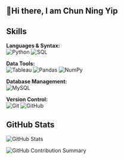 ## 👋Hi there, I am Chun Ning Yip

## Skills
**Languages & Syntax:**  
![Python](https://img.shields.io/badge/-Python-3776AB?style=for-the-badge&logo=python&logoColor=ffffff)  ![SQL](https://img.shields.io/badge/-SQL-003B57?style=for-the-badge&logo=sql&logoColor=ffffff)

**Data Tools:**  
![Tableau](https://img.shields.io/badge/-Tableau-E97627?style=for-the-badge&logo=tableau&logoColor=ffffff)  ![Pandas](https://img.shields.io/badge/-Pandas-150458?style=for-the-badge&logo=pandas&logoColor=ffffff)  ![NumPy](https://img.shields.io/badge/-NumPy-013243?style=for-the-badge&logo=numpy&logoColor=ffffff)

**Database Management:**  
![MySQL](https://img.shields.io/badge/-MySQL-4479A1?style=for-the-badge&logo=mysql&logoColor=ffffff)

**Version Control:**  
![Git](https://img.shields.io/badge/-Git-F05032?style=for-the-badge&logo=git&logoColor=ffffff)  ![GitHub](https://img.shields.io/badge/-GitHub-181717?style=for-the-badge&logo=github&logoColor=ffffff)


## GitHub Stats
![GitHub Stats](https://github-readme-stats.vercel.app/api?username=ning733&show_icons=true&hide_title=false&hide=prs&count_private=true&theme=radical)

![GitHub Contribution Summary](https://github-readme-streak-stats.herokuapp.com/?user=ning733&theme=radical)



<!--
**ning733/ning733** is a ✨ _special_ ✨ repository because its `README.md` (this file) appears on your GitHub profile.

**putting language data
![GitHub Contribution Summary](https://github-readme-stats.vercel.app/api/top-langs/?username=ning733&show_icons=true&theme=radical)
Here are some ideas to get you started:

- 🔭 I’m currently working on ...
- 🌱 I’m currently learning ...
- 👯 I’m looking to collaborate on ...
- 🤔 I’m looking for help with ...
- 💬 Ask me about ...
- 📫 How to reach me: ...
- 😄 Pronouns: ...
- ⚡ Fun fact: ...
-->
